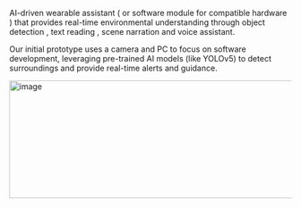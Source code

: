 AI-driven wearable assistant ( or software module for compatible hardware )  that provides real-time environmental understanding through object detection , text reading , scene narration and voice assistant.

Our initial prototype uses a camera and PC to focus on software development, leveraging pre-trained AI models (like YOLOv5) to detect surroundings and provide real-time alerts and guidance.

<img width="4717" height="211" alt="image" src="https://github.com/user-attachments/assets/68d9ec8f-3170-41c2-af02-b7e840fa3e20" />



